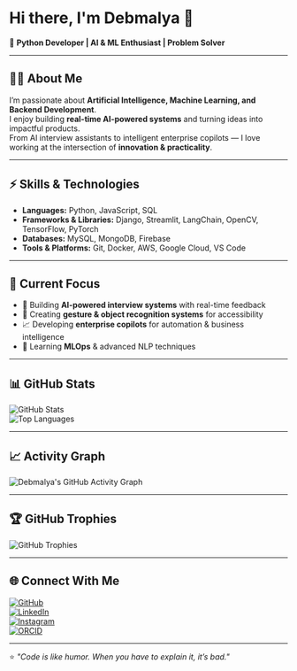 # Hi there, I'm Debmalya 👋  

🚀 **Python Developer | AI & ML Enthusiast | Problem Solver**

---

## 🧑‍💻 About Me  
I’m passionate about **Artificial Intelligence, Machine Learning, and Backend Development**.  
I enjoy building **real-time AI-powered systems** and turning ideas into impactful products.  
From AI interview assistants to intelligent enterprise copilots — I love working at the intersection of **innovation & practicality**.

---

## ⚡ Skills & Technologies  

- **Languages:** Python, JavaScript, SQL  
- **Frameworks & Libraries:** Django, Streamlit, LangChain, OpenCV, TensorFlow, PyTorch  
- **Databases:** MySQL, MongoDB, Firebase  
- **Tools & Platforms:** Git, Docker, AWS, Google Cloud, VS Code  

---

## 📌 Current Focus  

- 🔭 Building **AI-powered interview systems** with real-time feedback  
- 🤖 Creating **gesture & object recognition systems** for accessibility  
- 📈 Developing **enterprise copilots** for automation & business intelligence  
- 🌱 Learning **MLOps** & advanced NLP techniques  

---

## 📊 GitHub Stats  

![GitHub Stats](https://github-readme-stats.vercel.app/api?username=debmalyaSanyal&show_icons=true&theme=radical)  
![Top Languages](https://github-readme-stats.vercel.app/api/top-langs/?username=debmalyaSanyal&layout=compact&theme=radical)  

---

## 📈 Activity Graph  

![Debmalya's GitHub Activity Graph](https://github-readme-activity-graph.vercel.app/graph?username=debmalyaSanyal&theme=radical)  

---

## 🏆 GitHub Trophies  

![GitHub Trophies](https://github-profile-trophy.vercel.app/?username=debmalyaSanyal&theme=radical&no-frame=false&no-bg=true&margin-w=4)  

---

## 🌐 Connect With Me  

[![GitHub](https://img.shields.io/badge/GitHub-000?style=for-the-badge&logo=github&logoColor=white)](https://github.com/debmalyaSanyal)  
[![LinkedIn](https://img.shields.io/badge/LinkedIn-0A66C2?style=for-the-badge&logo=linkedin&logoColor=white)](https://www.linkedin.com/in/debmalya-sanyal-19b0b1248/)  
[![Instagram](https://img.shields.io/badge/Instagram-E4405F?style=for-the-badge&logo=instagram&logoColor=white)](https://www.instagram.com/debmalya_sanyal/)  
[![ORCID](https://img.shields.io/badge/ORCID-A6CE39?style=for-the-badge&logo=orcid&logoColor=white)](https://orcid.org/0009-0005-8304-3747)  

---

⭐ *"Code is like humor. When you have to explain it, it’s bad."*  
